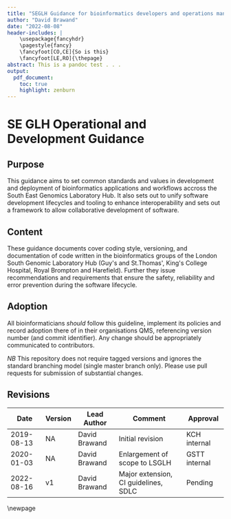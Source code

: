 ```yaml
---
title: "SEGLH Guidance for bioinformatics developers and operations managers"
author: "David Brawand"
date: "2022-08-08"
header-includes: |
    \usepackage{fancyhdr}
    \pagestyle{fancy}
    \fancyfoot[CO,CE]{So is this}
    \fancyfoot[LE,RO]{\thepage}
abstract: This is a pandoc test . . . 
output:
  pdf_document:
    toc: true
    highlight: zenburn
---
```


# SE GLH Operational and Development Guidance

## Purpose
This guidance aims to set common standards and values in development and deployment of bioinformatics applications and workflows accross the South East Genomics Laboratory Hub. It also sets out to unify software development lifecycles and tooling to enhance interoperability and sets out a framework to allow collaborative development of software.

## Content
These guidance documents cover coding style, versioning, and documentation of code written in the bioinformatics groups of the London South Genomic Laboratory Hub (Guy's and St.Thomas', King's College Hospital, Royal Brompton and Harefield). Further they issue recommendations and requirements that ensure the safety, reliability and error prevention during the software lifecycle.

## Adoption
All bioinformaticians _should_ follow this guideline, implement its policies and record adoption there of in their organisations QMS, referencing version number (and commit identifier). Any change should be appropriately communicated to contributors.

*NB* This repository does not require tagged versions and ignores the standard branching model (single master branch only). Please use pull requests for submission of substantial changes.

## Revisions

| Date       | Version | Lead Author       | Comment                              | Approval      |
| ---------- | ------- | ----------------- | ------------------------------------ | ------------- |
| 2019-08-13 | NA      | David Brawand     | Initial revision                     | KCH internal  |
| 2020-01-03 | NA      | David Brawand     | Enlargement of scope to LSGLH        | GSTT internal |
| 2022-08-16 | v1      | David Brawand     | Major extension, CI guidelines, SDLC | Pending       |

\newpage